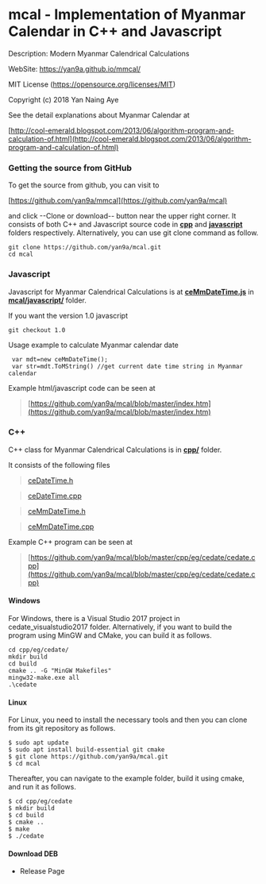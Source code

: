 # mcal - Implementation of Myanmar Calendar in C++ and Javascript

Description: Modern Myanmar Calendrical Calculations

WebSite: https://yan9a.github.io/mmcal/

MIT License (https://opensource.org/licenses/MIT)

Copyright (c) 2018 Yan Naing Aye

See the detail explanations about Myanmar Calendar at

[http://cool-emerald.blogspot.com/2013/06/algorithm-program-and-calculation-of.html](http://cool-emerald.blogspot.com/2013/06/algorithm-program-and-calculation-of.html)


### Getting the source from GitHub

To get the source from github, you can visit to 

[https://github.com/yan9a/mmcal](https://github.com/yan9a/mcal)

and click --Clone or download-- button near the upper right corner.
It consists of both C++ and Javascript source code in **[cpp](https://github.com/yan9a/mcal/tree/master/cpp)** and **[javascript](https://github.com/yan9a/mcal/tree/master/javascript)** folders respectively.
Alternatively, you can use git clone command as follow.

```
git clone https://github.com/yan9a/mcal.git
cd mcal
```

### Javascript 

Javascript for Myanmar Calendrical Calculations is at **[ceMmDateTime.js](https://github.com/yan9a/mcal/blob/master/javascript/ceMmDateTime.js)** in **[mcal/javascript/](https://github.com/yan9a/mcal/tree/master/javascript)** folder.


If you want the version 1.0 javascript

```
git checkout 1.0
```

Usage example to calculate Myanmar calendar date


```
 var mdt=new ceMmDateTime();
 var str=mdt.ToMString() //get current date time string in Myanmar calendar
```

 Example html/javascript code can be seen at
 
 >    [https://github.com/yan9a/mcal/blob/master/index.htm](https://github.com/yan9a/mcal/blob/master/index.htm)
     

### C++ 

C++ class for Myanmar Calendrical Calculations is in **[cpp/](https://github.com/yan9a/mcal/tree/master/cpp)** folder.

It consists of the following files

> [ceDateTime.h](https://github.com/yan9a/mcal/blob/master/cpp/include/ceDateTime.h)

> [ceDateTime.cpp](https://github.com/yan9a/mcal/blob/master/cpp/source/ceDateTime.cpp)

> [ceMmDateTime.h](https://github.com/yan9a/mcal/blob/master/cpp/include/ceMmDateTime.h)

> [ceMmDateTime.cpp](https://github.com/yan9a/mcal/blob/master/cpp/source/ceMmDateTime.cpp)

Example C++ program can be seen at 

>    [https://github.com/yan9a/mcal/blob/master/cpp/eg/cedate/cedate.cpp](https://github.com/yan9a/mcal/blob/master/cpp/eg/cedate/cedate.cpp)


#### Windows

For Windows, there is a Visual Studio 2017 project in cedate_visualstudio2017 folder.
Alternatively, if you want to build the program using MinGW and CMake, you can build it as follows.

```
cd cpp/eg/cedate/
mkdir build
cd build
cmake .. -G "MinGW Makefiles"
mingw32-make.exe all
.\cedate
```

#### Linux

For Linux, you need to install the necessary tools and then you can clone from its git repository as follows.

```
$ sudo apt update
$ sudo apt install build-essential git cmake
$ git clone https://github.com/yan9a/mcal.git
$ cd mcal
```

Thereafter, you can navigate to the example folder, build it using cmake, and run it as follows.

```
$ cd cpp/eg/cedate
$ mkdir build
$ cd build
$ cmake ..
$ make
$ ./cedate
```

#### Download DEB
* Release Page
